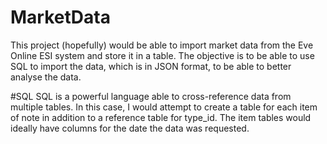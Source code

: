 # MarketData
This project (hopefully) would be able to import market data from the Eve Online ESI system and store it in a table. The objective is to be able to use SQL to import the data, which is in JSON format, to be able to better analyse the data.

#SQL
SQL is a powerful language able to cross-reference data from multiple tables. In this case, I would attempt to create a table for each item of note in addition to a reference table for type_id. The item tables would ideally have columns for the date the data was requested.
